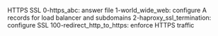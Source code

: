 HTTPS SSL
0-https_abc: answer file
1-world_wide_web: configure A records for load balancer and subdomains
2-haproxy_ssl_termination: configure SSL
100-redirect_http_to_https: enforce HTTPS traffic
